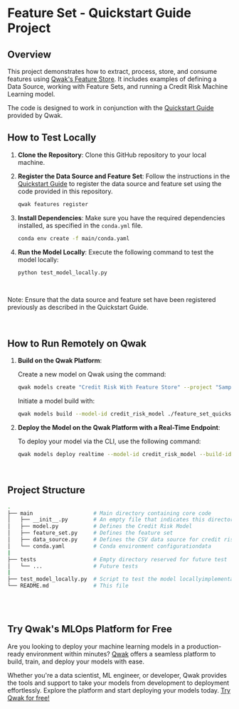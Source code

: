 # Feature Set - Quickstart Guide Project

## Overview

This project demonstrates how to extract, process, store, and consume features using [Qwak's Feature Store](https://www.qwak.com/product/feature-store). It includes examples of defining a Data Source, working with Feature Sets, and running a Credit Risk Machine Learning model. 

The code is designed to work in conjunction with the [Quickstart Guide](https://docs-saas.qwak.com/docs/getting-started-copy) provided by Qwak.

## How to Test Locally

1. **Clone the Repository**: Clone this GitHub repository to your local machine.

2. **Register the Data Source and Feature Set**: Follow the instructions in the [Quickstart Guide](https://docs-saas.qwak.com/docs/feature-store-quickstart-guide) to register the data source and feature set using the code provided in this repository.

    ```bash
    qwak features register
    ```

3. **Install Dependencies**: Make sure you have the required dependencies installed, as specified in the `conda.yml` file.

    ```bash
    conda env create -f main/conda.yaml
    ```


4. **Run the Model Locally**: Execute the following command to test the model locally:

   ```bash
   python test_model_locally.py
   ```
<br>

Note: Ensure that the data source and feature set have been registered previously as described in the Quickstart Guide.

<br>

## How to Run Remotely on Qwak

1. **Build on the Qwak Platform**:

    Create a new model on Qwak using the command:

    ```bash
    qwak models create "Credit Risk With Feature Store" --project "Sample Project"
    ```


    Initiate a model build with:

    ```bash
    qwak models build --model-id credit_risk_model ./feature_set_quickstart_guide
    ```

2. **Deploy the Model on the Qwak Platform with a Real-Time Endpoint**:

    To deploy your model via the CLI, use the following command:

    ```bash
    qwak models deploy realtime --model-id credit_risk_model --build-id <your-build-id>
    ```

<br>


## Project Structure

```bash
.
├── main                   # Main directory containing core code
│   ├── __init__.py        # An empty file that indicates this directory is a Python package
│   ├── model.py           # Defines the Credit Risk Model
│   ├── feature_set.py     # Defines the feature set
│   ├── data_source.py     # Defines the CSV data source for credit risk 
│   └── conda.yaml         # Conda environment configurationdata
|
├── tests                  # Empty directory reserved for future test 
│   └── ...                # Future tests
|
├── test_model_locally.py  # Script to test the model locallyimplementations
└── README.md              # This file
```


<br>
<br>

## Try Qwak's MLOps Platform for Free

Are you looking to deploy your machine learning models in a production-ready environment within minutes? [Qwak](https://www.qwak.com/) offers a seamless platform to build, train, and deploy your models with ease.

Whether you're a data scientist, ML engineer, or developer, Qwak provides the tools and support to take your models from development to deployment effortlessly. Explore the platform and start deploying your models today. [Try Qwak for free!](https://www.qwak.com/)

